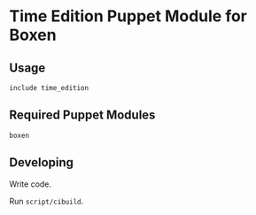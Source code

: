 # Time Edition Puppet Module for Boxen

## Usage

```puppet
include time_edition
```

## Required Puppet Modules

`boxen`

## Developing

Write code.

Run `script/cibuild`.
